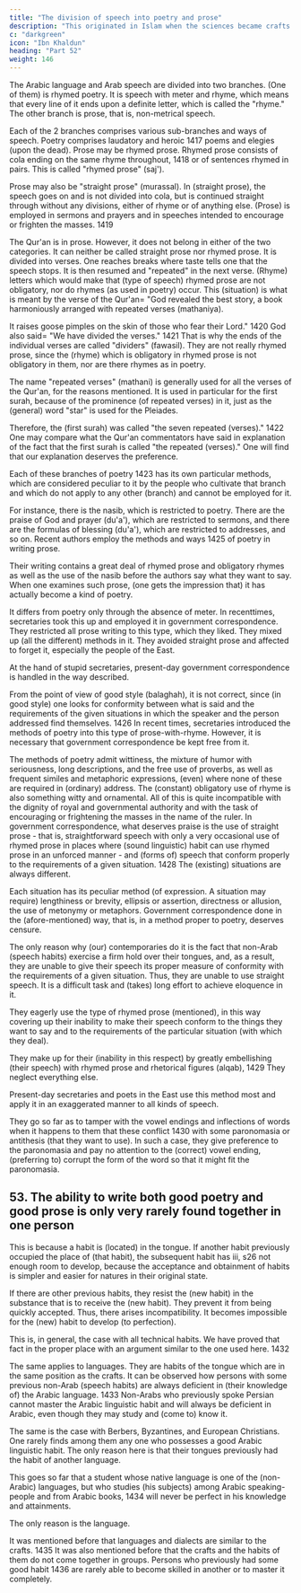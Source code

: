 ```yaml
---
title: "The division of speech into poetry and prose"
description: "This originated in Islam when the sciences became crafts and scholars wrote books on them"
c: "darkgreen"
icon: "Ibn Khaldun"
heading: "Part 52"
weight: 146
---
```




The Arabic language and Arab speech are divided into two branches. (One of them) is rhymed poetry. It is speech with meter and
rhyme, which means that every line of it ends upon a definite letter, which is called the "rhyme." The other branch is prose, that is, non-metrical speech. 

Each of the 2 branches comprises various sub-branches and ways of speech. Poetry comprises laudatory and heroic 1417 poems and elegies (upon the dead). Prose may be rhymed prose. Rhymed prose consists of cola ending on the same rhyme throughout, 1418 or of sentences rhymed in pairs. This is called "rhymed prose" (saj'). 

Prose may also be "straight prose" (murassal). In (straight prose), the speech goes on and is not divided into cola, but is continued straight through without any divisions, either of rhyme or of anything else. (Prose) is employed in sermons and prayers and in speeches intended to encourage or frighten the masses. 1419

The Qur'an is in prose. However, it does not belong in either of the two categories. It can neither be called straight prose nor rhymed prose. It is divided into verses. One reaches breaks where taste tells one that the speech stops. It is then resumed and "repeated" in the next verse. (Rhyme) letters which would make that
(type of speech) rhymed prose are not obligatory, nor do rhymes (as used in poetry) occur. This (situation) is what is meant by the verse of the Qur'an= "God revealed
the best story, a book harmoniously arranged with repeated verses (mathaniya). 

It raises goose pimples on the skin of those who fear their Lord." 1420 God also said= "We have divided the verses." 1421 That is why the ends of the individual verses are called "dividers" (fawasil). They are not really rhymed prose, since the (rhyme) which is obligatory in rhymed prose is not obligatory in them, nor are there rhymes as in poetry. 

The name "repeated verses" (mathani) is generally used for all the verses of the Qur'an, for the reasons mentioned. It is used in particular for the first
surah, because of the prominence (of repeated verses) in it, just as the (general) word "star" is used for the Pleiades. 

Therefore, the (first surah) was called "the seven repeated (verses)." 1422 One may compare what the Qur'an commentators
have said in explanation of the fact that the first surah is called "the repeated
(verses)." One will find that our explanation deserves the preference.

Each of these branches of poetry 1423 has its own particular methods, which are considered peculiar to it by the people who cultivate that branch and which do not apply to any other (branch) and cannot be employed for it. 

For instance, there is the nasib,<!-- 1424 --> which is restricted to poetry. There are the praise of God and prayer (du'a'), which are restricted to sermons, and there are the formulas of blessing (du'a'), which are restricted to addresses, and so on.
Recent authors employ the methods and ways 1425 of poetry in writing
prose. 

Their writing contains a great deal of rhymed prose and obligatory rhymes as well as the use of the nasib before the authors say what they want to say. When one examines such prose, (one gets the impression that) it has actually become a
kind of poetry. 

It differs from poetry only through the absence of meter. In recenttimes, secretaries took this up and employed it in government correspondence. They restricted all prose writing to this type, which they liked. They mixed up (all the
different) methods in it. They avoided straight prose and affected to forget it,
especially the people of the East. 

At the hand of stupid secretaries, present-day government correspondence is handled in the way described. 

From the point of view of good style (balaghah), it is not correct, since (in good style) one looks for
conformity between what is said and the requirements of the given situations in
which the speaker and the person addressed find themselves. 1426 In recent times,
secretaries introduced the methods of poetry into this type of prose-with-rhyme.
However, it is necessary that government correspondence be kept free from it. 

The methods of poetry admit wittiness, the mixture of humor with seriousness, long descriptions, and the free use of proverbs, as well as frequent similes and metaphoric expressions, (even) where none of these are required in (ordinary) address. The (constant) obligatory use of rhyme is also something witty and ornamental. All of this is quite incompatible with the dignity of royal and governmental authority and with the task of encouraging or frightening the masses <!-- 1427 --> in the name of the ruler. In government correspondence, what deserves praise is the use of straight prose - that is, straightforward speech with only a very occasional use of rhymed prose in places where (sound linguistic) habit can use rhymed prose in an unforced manner - and (forms of) speech that conform properly to the
requirements of a given situation. 1428 The (existing) situations are always different. 


Each situation has its peculiar method (of expression. A situation may require) lengthiness or brevity, ellipsis or assertion, directness or allusion, the use of metonymy or metaphors. Government correspondence done in the (afore-mentioned) way, that is, in a method proper to poetry, deserves censure. 

The only reason why (our) contemporaries do it is the fact that non-Arab (speech habits) exercise a firm hold over their tongues, and, as a result, they are unable to give their speech its proper measure of conformity with the requirements of a given situation. Thus, they are unable to use straight speech. It is a difficult task and (takes) long effort to achieve
eloquence in it. 

They eagerly use the type of rhymed prose (mentioned), in this way covering up their inability to make their speech conform to the things they want to say and to the requirements of the particular situation (with which they deal). 

They make up for their (inability in this respect) by greatly embellishing (their speech) with rhymed prose and rhetorical figures (alqab), 1429 They neglect everything else.

Present-day secretaries and poets in the East use this method most and apply it in an exaggerated manner to all kinds of speech. 

They go so far as to tamper with the vowel endings and inflections of words when it happens to them that these conflict 1430 with some paronomasia or antithesis (that they want to use). In such a case, they give preference to the paronomasia and pay no attention to the (correct) vowel ending, (preferring to) corrupt the form of the word so that it might fit the paronomasia.

<!-- When this matter is studied critically from the point of view of our preceding remarks, it will be seen that our remarks are correct. -->
<!-- God gives success. -->


## 53. The ability to write both good poetry and good prose is only very rarely found together in one person

This is because a habit is (located) in the tongue. If another habit previously occupied the place of (that habit), the
subsequent habit has iii, s26 not enough room to develop, because the acceptance and obtainment of habits is simpler and easier for natures in their original state. 

If there are other previous habits, they resist the (new habit) in the substance that is to receive the (new habit). They prevent it from being quickly accepted. Thus, there arises incompatibility. It becomes impossible for the (new) habit to develop (to perfection). 

This is, in general, the case with all technical habits. We have proved that fact in the proper place with an argument similar to the one used here. 1432 

The same applies to languages. They are habits of the tongue which are in the same position as the crafts. It can be observed how persons with some previous non-Arab (speech habits) are always deficient in (their knowledge of) the Arabic language. 1433 Non-Arabs who previously spoke Persian cannot master the Arabic linguistic habit and will always be deficient in Arabic, even though they may study and (come to) know it. 

The same is the case with Berbers, Byzantines, and European Christians. One rarely finds among them any one who possesses a good Arabic linguistic habit. The only reason here is that their tongues previously had the habit of another language. 

This goes so far that a student whose native language is one of the (non-Arabic) languages, but who studies (his subjects) among Arabic speaking-people and from Arabic books, 1434 will never be perfect in his knowledge and attainments. 

The only reason is the language.

It was mentioned before that languages and dialects are similar to the crafts. 1435 It was also mentioned before that the crafts and the habits of them do not come together in groups. Persons who previously had some good habit 1436 are rarely able to become skilled in another or to master it completely.
